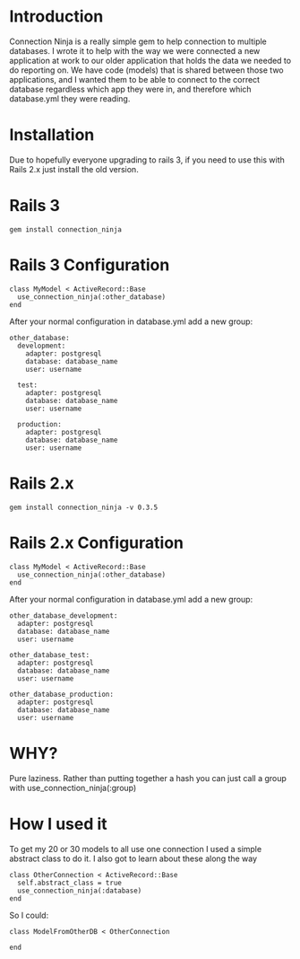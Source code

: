 Introduction
============

Connection Ninja is a really simple gem to help connection to multiple databases. I wrote it to help with the way we were connected a new application at work to our older application that holds the data we needed to do reporting on. We have code (models) that is shared between those two applications, and I wanted them to be able to connect to the correct database regardless which app they were in, and therefore which database.yml they were reading.

Installation
============

Due to hopefully everyone upgrading to rails 3, if you need to use this with Rails 2.x just install the old version.

Rails 3
=======

    gem install connection_ninja

Rails 3 Configuration
=====================

    class MyModel < ActiveRecord::Base
      use_connection_ninja(:other_database)
    end

After your normal configuration in database.yml add a new group:

    other_database:
      development:
        adapter: postgresql
        database: database_name
        user: username

      test:
        adapter: postgresql
        database: database_name
        user: username

      production:
        adapter: postgresql
        database: database_name
        user: username

Rails 2.x
=========

    gem install connection_ninja -v 0.3.5

Rails 2.x Configuration
=====================

    class MyModel < ActiveRecord::Base
      use_connection_ninja(:other_database)
    end

After your normal configuration in database.yml add a new group:

    other_database_development:
      adapter: postgresql
      database: database_name
      user: username

    other_database_test:
      adapter: postgresql
      database: database_name
      user: username

    other_database_production:
      adapter: postgresql
      database: database_name
      user: username

WHY?
===

Pure laziness. Rather than putting together a hash you can just call a group with use_connection_ninja(:group)

How I used it
=============

To get my 20 or 30 models to all use one connection I used a simple abstract class to do it. I also got to learn about these along the way

    class OtherConnection < ActiveRecord::Base
      self.abstract_class = true
      use_connection_ninja(:database)
    end

So I could:

    class ModelFromOtherDB < OtherConnection

    end
